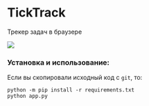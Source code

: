 # TickTrack

Трекер задач в браузере

![](https://img.shields.io/badge/version-beta-blue.svg)

### Установка и использование:

Если вы скопировали исходный код с  `git`, то:

```
python -m pip install -r requirements.txt
python app.py
```

